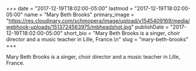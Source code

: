 +++
date = "2017-12-19T18:02:00-05:00"
lastmod = "2017-12-19T18:02:00-05:00"
name = "Mary Beth Brooks"
primary_image = "https://res.cloudinary.com/schmopera/image/upload/v1545409169/media/webhook-uploads/1513724563975/mbheadshot.jpg"
publishDate = "2017-12-19T18:02:00-05:00"
short_bio = "Mary Beth Brooks is a singer, choir director and a music teacher in Lille, France.\n"
slug = "mary-beth-brooks"
+++

Mary Beth Brooks is a singer, choir director and a music teacher in Lille, France.

